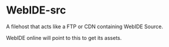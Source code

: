 # WebIDE-src
A filehost that acts like a FTP or CDN containing WebIDE Source.

WebIDE online will point to this to get its assets.
